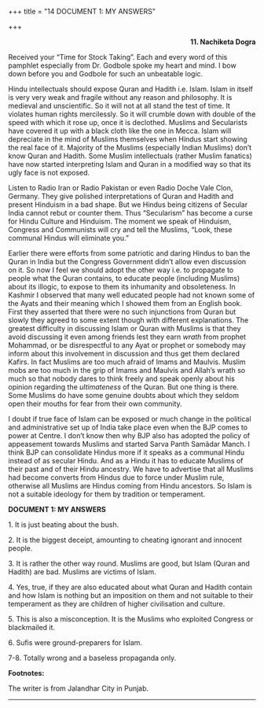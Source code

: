 +++
title = "14 DOCUMENT 1: MY ANSWERS"

+++
<div align="right">

**11. Nachiketa Dogra**

</div>

Received your “Time for Stock Taking”. Each and every word of this
pamphlet especially from Dr. Godbole spoke my heart and mind. I bow down
before you and Godbole for such an unbeatable logic.

Hindu intellectuals should expose Quran and Hadith i.e. Islam. Islam in
itself is very very weak and fragile without any reason and philosophy.
It is medieval and unscientific. So it will not at all stand the test of
time. It violates human rights mercilessly. So it will crumble down with
double of the speed with which it rose up, once it is declothed. Muslims
and Secularists have covered it up with a black cloth like the one in
Mecca. Islam will depreciate in the mind of Muslims themselves when
Hindus start showing the real face of it.  Majority of the Muslims
(especially Indian Muslims) don’t know Quran and Hadith. Some Muslim
intellectuals (rather Muslim fanatics) have now started interpreting
Islam and Quran in a modified way so that its ugly face is not exposed.

Listen to Radio Iran or Radio Pakistan or even Radio Doche Vale Clon,
Germany. They give polished interpretations of Quran and Hadith and
present Hinduism in a bad shape. But we Hindus being citizens of Secular
India cannot rebut or counter them. Thus “Secularism” has become a curse
for Hindu Culture and Hinduism. The moment we speak of Hinduism,
Congress and Communists will cry and tell the Muslims, “Look, these
communal Hindus will eliminate you.”

Earlier there were efforts from some patriotic and daring Hindus to ban
the Quran in India but the Congress Government didn’t allow even
discussion on it. So now I feel we should adopt the other way i.e. to
propagate to people what the Quran contains, to educate people
(including Muslims) about its illogic, to expose to them its inhumanity
and obsoleteness. In Kashmir I observed that many well educated people
had not known some of the Ayats and their meaning which I showed them
from an English book. First they asserted that there were no such
injunctions from Quran but slowly they agreed to some extent though with
different explanations. The greatest difficulty in discussing Islam or
Quran with Muslims is that they avoid discussing it even among friends
lest they earn *wrath* from prophet Mohammad, or be disrespectful to any
Ayat or prophet or somebody may inform about this involvement in
discussion and thus get them declared Kafirs. In fact Muslims are too
much afraid of Imams and Maulvis. Muslim mobs are too much in the grip
of Imams and Maulvis and Allah’s wrath so much so that nobody dares to
think freely and speak openly about his opinion regarding the
*ultimateness* of the Quran. But one thing is there. Some Muslims do
have some genuine doubts about which they seldom open their mouths for
fear from their own community.

I doubt if true face of Islam can be exposed or much change in the
political and administrative set up of India take place even when the
BJP comes to power at Centre. I don’t know then why BJP also has adopted
the policy of appeasement towards Muslims and started Sarva Panth
Samãdar Manch. I think BJP can consolidate Hindus more if it speaks as a
communal Hindu instead of as secular Hindu. And as a Hindu it has to
educate Muslims of their past and of their Hindu ancestry. We have to
advertise that all Muslims had become converts from Hindus due to force
under Muslim rule, otherwise all Muslims are Hindus coming from Hindu
ancestors. So Islam is not a suitable ideology for them by tradition or
temperament.  
 

**DOCUMENT 1: MY ANSWERS**

1\. It is just beating about the bush.

2\. It is the biggest deceipt, amounting to cheating ignorant and
innocent people.

3\. It is rather the other way round.  Muslims are good, but Islam
(Quran and Hadith) are bad. Muslims are victims of Islam.

4\. Yes, true, if they are also educated about what Quran and Hadith
contain and how Islam is nothing but an imposition on them and not
suitable to their temperament as they are children of higher
civilisation and culture.

5\. This is also a misconception. It is the Muslims who exploited
Congress or blackmailed it.

6\. Sufis were ground-preparers for Islam.

7-8. Totally wrong and a baseless propaganda only.  
 

**Footnotes:**

The writer is from Jalandhar City in Punjab.  
 

------------------------------------------------------------------------


